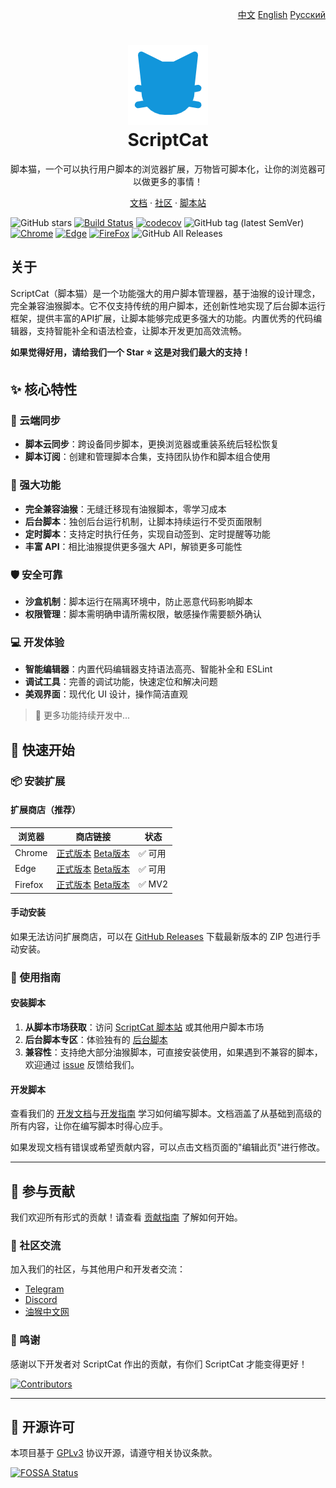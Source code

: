 <p align="right">
<a href="./README.md">中文</a>  <a href="./README_EN.md">English</a> <a href="./README_RU.md">Русский</a>
</p>

<h1 align="center">
<img src="./src/assets/logo.png"/><br/>
ScriptCat
</h1>

<p align="center">脚本猫，一个可以执行用户脚本的浏览器扩展，万物皆可脚本化，让你的浏览器可以做更多的事情！</p>

<p align="center">
<a href="https://docs.scriptcat.org/">文档</a> ·
<a href="https://bbs.tampermonkey.net.cn/">社区</a> ·
<a href="https://scriptcat.org/search">脚本站</a>
</p>

![GitHub stars](https://img.shields.io/github/stars/scriptscat/scriptcat.svg)
[![Build Status](https://github.com/scriptscat/scriptcat/actions/workflows/build.yaml/badge.svg?branch=main)](https://github.com/scriptscat/scriptcat)
[![codecov](https://codecov.io/gh/scriptscat/scriptcat/branch/main/graph/badge.svg?token=G1A6ZGDQTY)](https://codecov.io/gh/scriptscat/scriptcat)
![GitHub tag (latest SemVer)](https://img.shields.io/github/tag/scriptscat/scriptcat.svg?label=version)
[![Chrome](https://img.shields.io/badge/chrome-success-brightgreen?logo=google%20chrome)](https://chrome.google.com/webstore/detail/scriptcat/ndcooeababalnlpkfedmmbbbgkljhpjf)
[![Edge](https://img.shields.io/badge/edge-success-brightgreen?logo=microsoft%20edge)](https://microsoftedge.microsoft.com/addons/detail/scriptcat/liilgpjgabokdklappibcjfablkpcekh)
[![FireFox](https://img.shields.io/badge/firefox-success-brightgreen?logo=firefox)](https://addons.mozilla.org/zh-CN/firefox/addon/scriptcat/)
![GitHub All Releases](https://img.shields.io/github/downloads/scriptscat/scriptcat/total)

## 关于

ScriptCat（脚本猫）是一个功能强大的用户脚本管理器，基于油猴的设计理念，完全兼容油猴脚本。它不仅支持传统的用户脚本，还创新性地实现了后台脚本运行框架，提供丰富的API扩展，让脚本能够完成更多强大的功能。内置优秀的代码编辑器，支持智能补全和语法检查，让脚本开发更加高效流畅。

**如果觉得好用，请给我们一个 Star ⭐ 这是对我们最大的支持！**

## ✨ 核心特性

### 🔄 云端同步

- **脚本云同步**：跨设备同步脚本，更换浏览器或重装系统后轻松恢复
- **脚本订阅**：创建和管理脚本合集，支持团队协作和脚本组合使用

### 🔧 强大功能

- **完全兼容油猴**：无缝迁移现有油猴脚本，零学习成本
- **后台脚本**：独创后台运行机制，让脚本持续运行不受页面限制
- **定时脚本**：支持定时执行任务，实现自动签到、定时提醒等功能
- **丰富 API**：相比油猴提供更多强大 API，解锁更多可能性

### 🛡️ 安全可靠

- **沙盒机制**：脚本运行在隔离环境中，防止恶意代码影响脚本
- **权限管理**：脚本需明确申请所需权限，敏感操作需要额外确认

### 💻 开发体验

- **智能编辑器**：内置代码编辑器支持语法高亮、智能补全和 ESLint
- **调试工具**：完善的调试功能，快速定位和解决问题
- **美观界面**：现代化 UI 设计，操作简洁直观

> 🚀 更多功能持续开发中...

## 🚀 快速开始

### 📦 安装扩展

#### 扩展商店（推荐）

| 浏览器 | 商店链接 | 状态 |
|--------|----------|------|
| Chrome | [正式版本](https://chrome.google.com/webstore/detail/scriptcat/ndcooeababalnlpkfedmmbbbgkljhpjf) [Beta版本](https://chromewebstore.google.com/detail/%E8%84%9A%E6%9C%AC%E7%8C%AB-beta/jaehimmlecjmebpekkipmpmbpfhdacom?authuser=0&hl=zh-CN) | ✅ 可用 |
| Edge | [正式版本](https://microsoftedge.microsoft.com/addons/detail/scriptcat/liilgpjgabokdklappibcjfablkpcekh) [Beta版本](https://microsoftedge.microsoft.com/addons/detail/scriptcat-beta/nimmbghgpcjmeniofmpdfkofcedcjpfi) | ✅ 可用 |
| Firefox | [正式版本](https://addons.mozilla.org/zh-CN/firefox/addon/scriptcat/) [Beta版本](https://addons.mozilla.org/zh-CN/firefox/addon/scriptcat-pre/) | ✅ MV2 |

#### 手动安装

如果无法访问扩展商店，可以在 [GitHub Releases](https://github.com/scriptscat/scriptcat/releases) 下载最新版本的 ZIP 包进行手动安装。

### 📝 使用指南

#### 安装脚本

1. **从脚本市场获取**：访问 [ScriptCat 脚本站](https://scriptcat.org/search) 或其他用户脚本市场
2. **后台脚本专区**：体验独有的 [后台脚本](https://scriptcat.org/zh-CN/search?script_type=3)
3. **兼容性**：支持绝大部分油猴脚本，可直接安装使用，如果遇到不兼容的脚本，欢迎通过 [issue](https://github.com/scriptscat/scriptcat/issues) 反馈给我们。

#### 开发脚本

查看我们的 [开发文档](https://docs.scriptcat.org/docs/dev/)与[开发指南](https://learn.scriptcat.org/) 学习如何编写脚本。文档涵盖了从基础到高级的所有内容，让你在编写脚本时得心应手。

如果发现文档有错误或希望贡献内容，可以点击文档页面的"编辑此页"进行修改。

---

## 🤝 参与贡献

我们欢迎所有形式的贡献！请查看 [贡献指南](./CONTRIBUTING.md) 了解如何开始。

### 💬 社区交流

加入我们的社区，与其他用户和开发者交流：

- [Telegram](https://t.me/scriptscat)
- [Discord](https://discord.gg/JF76nHCCM7)
- [油猴中文网](https://bbs.tampermonkey.net.cn/)

### 🙏 鸣谢

感谢以下开发者对 ScriptCat 作出的贡献，有你们 ScriptCat 才能变得更好！

[![Contributors](https://contrib.rocks/image?repo=scriptscat/scriptcat&max=1000)](https://github.com/scriptscat/scriptcat/graphs/contributors)

---

## 📄 开源许可

本项目基于 [GPLv3](./LICENSE) 协议开源，请遵守相关协议条款。

[![FOSSA Status](https://app.fossa.com/api/projects/git%2Bgithub.com%2Fscriptscat%2Fscriptcat.svg?type=large)](https://app.fossa.com/projects/git%2Bgithub.com%2Fscriptscat%2Fscriptcat?ref=badge_large)
